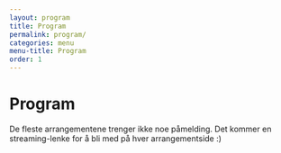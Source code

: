 ```yaml
---
layout: program
title: Program
permalink: program/
categories: menu
menu-title: Program
order: 1
---
```

# Program

De fleste arrangementene trenger ikke noe påmelding. Det kommer en streaming-lenke for å bli med på hver arrangementside :) 
